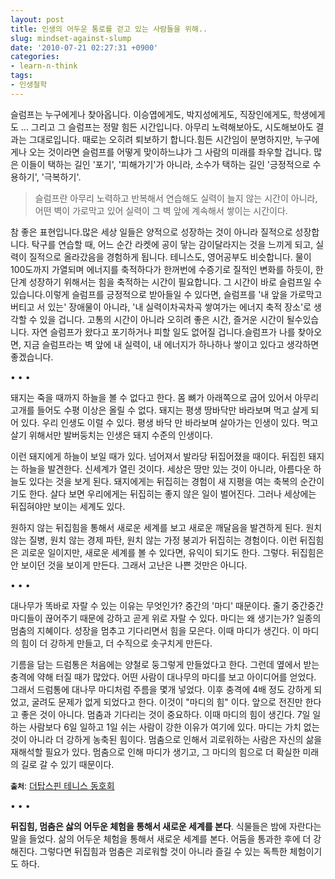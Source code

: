 ```yaml
---
layout: post
title: 인생의 어두운 통로를 걷고 있는 사람들을 위해..
slug: mindset-against-slump
date: '2010-07-21 02:27:31 +0900'
categories:
- learn-n-think
tags:
- 인생철학
---
```


슬럼프는 누구에게나 찾아옵니다. 이승엽에게도, 박지성에게도, 직장인에게도, 학생에게도 ... 그리고 그 슬럼프는 정말 힘든 시간입니다. 아무리 노력해보아도, 시도해보아도 결과는 그대로입니다. 때로는 오히려 퇴보하기 합니다.힘든 시간임이 분명하지만, 누구에게나 오는 것이라면 슬럼프를 어떻게 맞이하느냐가 그 사람의 미래를 좌우할 겁니다. 많은 이들이 택하는 길인 '포기', '피해가기'가 아니라, 소수가 택하는 길인 '긍정적으로 수용하기', '극복하기'.

> 슬럼프란 아무리 노력하고 반복해서 연습해도 실력이 늘지 않는 시간이 아니라, 어떤 벽이 가로막고 있어 실력이 그 벽 앞에 계속해서 쌓이는 시간이다.

참 좋은 표현입니다.많은 세상 일들은 양적으로 성장하는 것이 아니라 질적으로 성장합니다. 탁구를 연습할 때, 어느 순간 라켓에 공이 닿는 감이달라지는 것을 느끼게 되고, 실력이 질적으로 올라갔음을 경험하게 됩니다. 테니스도, 영어공부도 비슷합니다. 물이 100도까지 가열되며 에너지를 축적하다가 한꺼번에 수증기로 질적인 변화를 하듯이, 한단계 성장하기 위해서는 힘을 축적하는 시간이 필요합니다. 그 시간이 바로 슬럼프일 수 있습니다.이렇게 슬럼프를 긍정적으로 받아들일 수 있다면, 슬럼프를 '내 앞을 가로막고 버티고 서 있는' 장애물이 아니라, '내 실력이차곡차곡 쌓여가는 에너지 축적 장소'로 생각할 수 있을 겁니다. 고통의 시간이 아니라 오히려 좋은 시간, 즐거운 시간이 될수있습니다. 자연 슬럼프가 왔다고 포기하거나 피할 일도 없어질 겁니다.슬럼프가 나를 찾아오면, 지금 슬럼프라는 벽 앞에 내 실력이, 내 에너지가 하나하나 쌓이고 있다고 생각하면 좋겠습니다.

<!--more-->

<div class="spacer">• • •</div>

돼지는 죽을 때까지 하늘을 볼 수 없다고 한다. 몸 뼈가 아래쪽으로 굽어 있어서 아무리 고개를 들어도 수평 이상은 올릴 수 없다. 돼지는 평생 땅바닥만 바라보며 먹고 살게 되어 있다. 우리 인생도 이럴 수 있다. 평생 바닥 만 바라보며 살아가는 인생이 있다. 먹고 살기 위해서만 발버둥치는 인생은 돼지 수준의 인생이다.

이런 돼지에게 하늘이 보일 때가 있다. 넘어져서 발라당 뒤집어졌을 때이다. 뒤집힌 돼지는 하늘을 발견한다. 신세계가 열린 것이다. 세상은 땅만 있는 것이 아니라, 아름다운 하늘도 있다는 것을 보게 된다. 돼지에게는 뒤집히는 경험이 새 지평을 여는 축복의 순간이기도 한다. 살다 보면 우리에게는 뒤집히는 좋지 않은 일이 벌어진다. 그러나 세상에는 뒤집혀야만 보이는 세계도 있다.

원하지 않는 뒤집힘을 통해서 새로운 세계를 보고 새로운 깨달음을 발견하게 된다. 원치 않는 질병, 원치 않는 경제 파탄, 원치 않는 가정 붕괴가 뒤집히는 경험이다. 이런 뒤집힘은 괴로운 일이지만, 새로운 세계를 볼 수 있다면, 유익이 되기도 한다. 그렇다. 뒤집힘은 안 보이던 것을 보이게 만든다. 그래서 고난은 나쁜 것만은 아니다.

<div class="spacer">• • •</div>

대나무가 똑바로 자랄 수 있는 이유는 무엇인가? 중간의 '마디' 때문이다. 줄기 중간중간 마디들이 끊어주기 때문에 강하고 곧게 위로 자랄 수 있다. 마디는 왜 생기는가? 일종의 멈춤의 지혜이다. 성장을 멈추고 기다리면서 힘을 모은다. 이때 마디가 생긴다. 이 마디의 힘이 더 강하게 만들고, 더 수직으로 솟구치게 만든다.

기름을 담는 드럼통은 처음에는 양철로 둥그렇게 만들었다고 한다. 그런데 옆에서 받는 충격에 약해 터질 때가 많았다. 어떤 사람이 대나무의 마디를 보고 아이디어를 얻었다. 그래서 드럼통에 대나무 마디처럼 주름을 몇개 넣었다. 이후 충격에 4배 정도 강하게 되었고, 굴려도 문제가 없게 되었다고 한다. 이것이 "마디의 힘" 이다. 앞으로 전진만 한다고 좋은 것이 아니다. 멈춤과 기다리는 것이 중요하다. 이때 마디의 힘이 생긴다. 7일 일하는 사람보다 6일 일하고 1일 쉬는 사람이 강한 이유가 여기에 있다. 마디는 가치 없는 것이 아니라 더 강하게 농축된 힘이다. 멈춤으로 인해서 괴로워하는 사람은 자신의 삶을 재해석할 필요가 있다. 멈춤으로 인해 마디가 생기고, 그 마디의 힘으로 더 확실한 미래의 길로 갈 수 있기 때문이다.

**`출처`**: [더탑스핀 테니스 동호회](//cafe.daum.net/thetopspin)

<div class="spacer">• • •</div>

**뒤집힘, 멈춤은 삻의 어두운 체험을 통해서 새로운 세계를 본다**. 식물들은 밤에 자란다는 말을 들었다. 삶의 어두운 체험을 통해서 새로운 세계를 본다. 어둠을 통과한 후에 더 강해진다. 그렇다면 뒤집힘과 멈춤은 괴로워할 것이 아니라 즐길 수 있는 독특한 체험이기도 하다.
